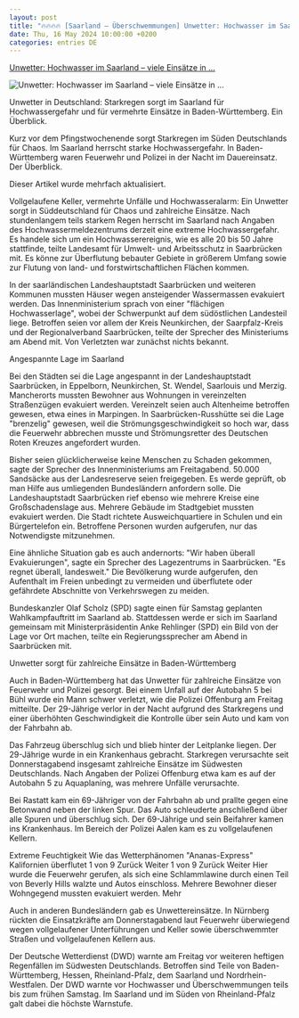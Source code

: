 ```yaml
---
layout: post
title: "🔥🔥🔥🔥 [Saarland – Überschwemmungen] Unwetter: Hochwasser im Saarland – viele Einsätze in ..."
date: Thu, 16 May 2024 10:00:00 +0200
categories: entries DE
---
```

[Unwetter: Hochwasser im Saarland – viele Einsätze in ...](https://www.stern.de/panorama/unwetter--hochwasser-im-saarland---viele-einsaetze-in-sueddeutschland-34720326.html)

![Unwetter: Hochwasser im Saarland – viele Einsätze in ...](https://image.stern.de/34721706/t/TU/v1/w1440/r1.7778/-/unwetter-saarland.jpg)

Unwetter in Deutschland: Starkregen sorgt im Saarland für Hochwassergefahr und für vermehrte Einsätze in Baden-Württemberg. Ein Überblick.

Kurz vor dem Pfingstwochenende sorgt Starkregen im Süden Deutschlands für Chaos. Im Saarland herrscht starke Hochwassergefahr. In Baden-Württemberg waren Feuerwehr und Polizei in der Nacht im Dauereinsatz. Der Überblick.

Dieser Artikel wurde mehrfach aktualisiert.

Vollgelaufene Keller, vermehrte Unfälle und Hochwasseralarm: Ein Unwetter sorgt in Süddeutschland für Chaos und zahlreiche Einsätze. Nach stundenlangem teils starkem Regen herrscht im Saarland nach Angaben des Hochwassermeldezentrums derzeit eine extreme Hochwassergefahr. Es handele sich um ein Hochwasserereignis, wie es alle 20 bis 50 Jahre stattfinde, teilte Landesamt für Umwelt- und Arbeitsschutz in Saarbrücken mit. Es könne zur Überflutung bebauter Gebiete in größerem Umfang sowie zur Flutung von land- und forstwirtschaftlichen Flächen kommen.

In der saarländischen Landeshauptstadt Saarbrücken und weiteren Kommunen mussten Häuser wegen ansteigender Wassermassen evakuiert werden. Das Innenministerium sprach von einer "flächigen Hochwasserlage", wobei der Schwerpunkt auf dem südöstlichen Landesteil liege. Betroffen seien vor allem der Kreis Neunkirchen, der Saarpfalz-Kreis und der Regionalverband Saarbrücken, teilte der Sprecher des Ministeriums am Abend mit. Von Verletzten war zunächst nichts bekannt.

Angespannte Lage im Saarland

Bei den Städten sei die Lage angespannt in der Landeshauptstadt Saarbrücken, in Eppelborn, Neunkirchen, St. Wendel, Saarlouis und Merzig. Mancherorts mussten Bewohner aus Wohnungen in vereinzelten Straßenzügen evakuiert werden. Vereinzelt seien auch Altenheime betroffen gewesen, etwa eines in Marpingen. In Saarbrücken-Russhütte sei die Lage "brenzelig" gewesen, weil die Strömungsgeschwindigkeit so hoch war, dass die Feuerwehr abbrechen musste und Strömungsretter des Deutschen Roten Kreuzes angefordert wurden.

Bisher seien glücklicherweise keine Menschen zu Schaden gekommen, sagte der Sprecher des Innenministeriums am Freitagabend. 50.000 Sandsäcke aus der Landesreserve seien freigegeben. Es werde geprüft, ob man Hilfe aus umliegenden Bundesländern anfordern solle. Die Landeshauptstadt Saarbrücken rief ebenso wie mehrere Kreise eine Großschadenslage aus. Mehrere Gebäude im Stadtgebiet mussten evakuiert werden. Die Stadt richtete Ausweichquartiere in Schulen und ein Bürgertelefon ein. Betroffene Personen wurden aufgerufen, nur das Notwendigste mitzunehmen.

Eine ähnliche Situation gab es auch andernorts: "Wir haben überall Evakuierungen", sagte ein Sprecher des Lagezentrums in Saarbrücken. "Es regnet überall, landesweit." Die Bevölkerung wurde aufgerufen, den Aufenthalt im Freien unbedingt zu vermeiden und überflutete oder gefährdete Abschnitte von Verkehrswegen zu meiden.

Bundeskanzler Olaf Scholz (SPD) sagte einen für Samstag geplanten Wahlkampfauftritt im Saarland ab. Stattdessen werde er sich im Saarland gemeinsam mit Ministerpräsidentin Anke Rehlinger (SPD) ein Bild von der Lage vor Ort machen, teilte ein Regierungssprecher am Abend in Saarbrücken mit.

Unwetter sorgt für zahlreiche Einsätze in Baden-Württemberg

Auch in Baden-Württemberg hat das Unwetter für zahlreiche Einsätze von Feuerwehr und Polizei gesorgt. Bei einem Unfall auf der Autobahn 5 bei Bühl wurde ein Mann schwer verletzt, wie die Polizei Offenburg am Freitag mitteilte. Der 29-Jährige verlor in der Nacht aufgrund des Starkregens und einer überhöhten Geschwindigkeit die Kontrolle über sein Auto und kam von der Fahrbahn ab.

Das Fahrzeug überschlug sich und blieb hinter der Leitplanke liegen. Der 29-Jährige wurde in ein Krankenhaus gebracht. Starkregen verursachte seit Donnerstagabend insgesamt zahlreiche Einsätze im Südwesten Deutschlands. Nach Angaben der Polizei Offenburg etwa kam es auf der Autobahn 5 zu Aquaplaning, was mehrere Unfälle verursachte.

Bei Rastatt kam ein 69-Jähriger von der Fahrbahn ab und prallte gegen eine Betonwand neben der linken Spur. Das Auto schleuderte anschließend über alle Spuren und überschlug sich. Der 69-Jährige und sein Beifahrer kamen ins Krankenhaus. Im Bereich der Polizei Aalen kam es zu vollgelaufenen Kellern.

Extreme Feuchtigkeit Wie das Wetterphänomen "Ananas-Express" Kalifornien überflutet 1 von 9 Zurück Weiter 1 von 9 Zurück Weiter Hier wurde die Feuerwehr gerufen, als sich eine Schlammlawine durch einen Teil von Beverly Hills walzte und Autos einschloss. Mehrere Bewohner dieser Wohngegend mussten evakuiert werden. Mehr

Auch in anderen Bundesländern gab es Unwettereinsätze. In Nürnberg rückten die Einsatzkräfte am Donnerstagabend laut Feuerwehr überwiegend wegen vollgelaufener Unterführungen und Keller sowie überschwemmter Straßen und vollgelaufenen Kellern aus.

Der Deutsche Wetterdienst (DWD) warnte am Freitag vor weiteren heftigen Regenfällen im Südwesten Deutschlands. Betroffen sind Teile von Baden-Württemberg, Hessen, Rheinland-Pfalz, dem Saarland und Nordrhein-Westfalen. Der DWD warnte vor Hochwasser und Überschwemmungen teils bis zum frühen Samstag. Im Saarland und im Süden von Rheinland-Pfalz galt dabei die höchste Warnstufe.

